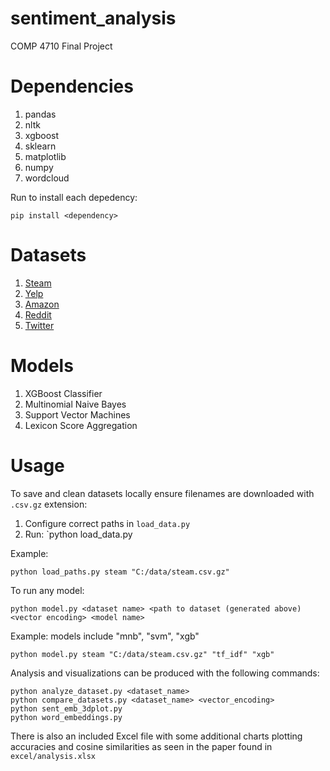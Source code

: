 # sentiment_analysis
COMP 4710 Final Project

# Dependencies

1. pandas
2. nltk
3. xgboost
4. sklearn
5. matplotlib
6. numpy
7. wordcloud

Run to install each depedency:
```
pip install <dependency>
```

# Datasets

1. [Steam](https://www.kaggle.com/datasets/andrewmvd/steam-reviews)
2. [Yelp](https://www.yelp.com/dataset)
3. [Amazon](https://jmcauley.ucsd.edu/data/amazon/)
4. [Reddit](https://www.kaggle.com/datasets/cosmos98/twitter-and-reddit-sentimental-analysis-dataset?select%3DReddit_Data.csv)
5. [Twitter](https://www.kaggle.com/datasets/kazanova/sentiment140)

# Models

1. XGBoost Classifier
2. Multinomial Naive Bayes
3. Support Vector Machines
4. Lexicon Score Aggregation

# Usage

To save and clean datasets locally ensure filenames are downloaded with `.csv.gz` extension:

1. Configure correct paths in `load_data.py`
2. Run: `python load_data.py <dataset name> <output path>

Example: 
```
python load_paths.py steam "C:/data/steam.csv.gz"
```

To run any model:
```
python model.py <dataset name> <path to dataset (generated above) <vector encoding> <model name>
```

Example: models include "mnb", "svm", "xgb"
```
python model.py steam "C:/data/steam.csv.gz" "tf_idf" "xgb"
```

Analysis and visualizations can be produced with the following commands:
```
python analyze_dataset.py <dataset_name> 
python compare_datasets.py <dataset_name> <vector_encoding>
python sent_emb_3dplot.py
python word_embeddings.py
```

There is also an included Excel file with some additional charts plotting accuracies and cosine similarities as seen in the paper found in `excel/analysis.xlsx`
